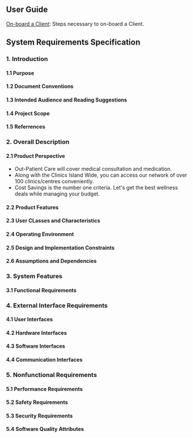 ## User Guide

[On-board a Client](client/on-boarding.md): Steps necessary to on-board a Client.

## System Requirements Specification
### 1. Introduction

#### 1.1 Purpose

#### 1.2 Document Conventions

#### 1.3 Intended Audience and Reading Suggestions

#### 1.4 Project Scope

#### 1.5 Referrences

### 2. Overall Description

#### 2.1 Product Perspective

- Out-Patient Care will cover medical consultation and medication.
- Along with the Clinics Island Wide, you can access our network of over 100 clinics/centres conveniently. 
- Cost Savings is the number one criteria. Let's get the best wellness deals while managing your budget.

#### 2.2 Product Features

#### 2.3 User CLasses and Characteristics

#### 2.4 Operating Environment

#### 2.5 Design and Implementation Constraints

#### 2.6 Assumptions and Dependencies

### 3. System Features

#### 3.1 Functional Requirements

### 4. External Interface Requirements

#### 4.1 User Interfaces

#### 4.2 Hardware Interfaces

#### 4.3 Software Interfaces

#### 4.4 Communication Interfaces

### 5. Nonfunctional Requirements

#### 5.1 Performance Requirements

#### 5.2 Safety Requirements

#### 5.3 Security Requirements

#### 5.4 Software Quality Attributes
